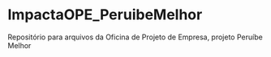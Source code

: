 # ImpactaOPE_PeruibeMelhor
Repositório para arquivos da Oficina de Projeto de Empresa, projeto Peruíbe Melhor
